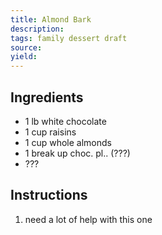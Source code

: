 ```yaml
---
title: Almond Bark
description: 
tags: family dessert draft
source: 
yield: 
---
```

## Ingredients
- 1 lb white chocolate
- 1 cup raisins
- 1 cup whole almonds
- 1 break up choc. pl.. (???)
- ???

## Instructions
1. need a lot of help with this one
